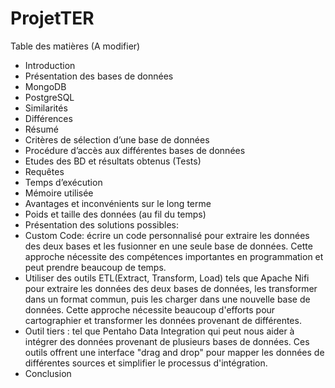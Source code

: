 # ProjetTER

Table des matières (A modifier)
* Introduction
* Présentation des bases de données
* MongoDB
* PostgreSQL
* Similarités
* Différences
* Résumé
* Critères de sélection d’une base de données
* Procédure d’accès aux différentes bases de données 
* Etudes des BD et résultats obtenus (Tests)
* Requêtes
* Temps d’exécution
* Mémoire utilisée
* Avantages et inconvénients sur le long terme
* Poids et taille des données (au fil du temps)
* Présentation des solutions possibles:
* Custom Code: écrire un code personnalisé pour extraire les données des deux bases et les fusionner en une seule base de données. Cette approche nécessite des compétences importantes en programmation et peut prendre beaucoup de temps.
* Utiliser des outils ETL(Extract, Transform, Load) tels que Apache Nifi pour extraire les données des deux bases de données, les transformer dans un format commun, puis les charger dans une nouvelle base de données. Cette approche nécessite beaucoup d'efforts pour cartographier et transformer les données provenant de différentes.
* Outil tiers : tel que Pentaho Data Integration qui peut nous aider à intégrer des données provenant de plusieurs bases de données. Ces outils offrent une interface "drag and drop" pour mapper les données de différentes sources et simplifier le processus d'intégration.
* Conclusion
